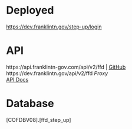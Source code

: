 <h1>Deployed</h1>
<a href="https://dev.franklintn.gov/step-up/login" target="_blank">https://dev.franklintn.gov/step-up/login</a>

<h1>API</h1>
https://api.franklintn-gov.com/api/v2/ffd | <a href="https://github.com/City-of-Franklin-IT/ffd-api-ts" target="_blank">GitHub</a><br>
https://dev.franklintn.gov/api/v2/ffd <em>Proxy</em><br>
<a href="https://dev.franklintn.gov/api/v2/ffd/api-docs" target="_blank">API Docs</a>

<h1>Database</h1>
[COFDBV08].[ffd_step_up]
